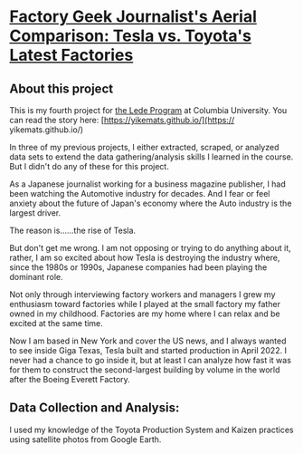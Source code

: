 # [Factory Geek Journalist's Aerial Comparison: Tesla vs. Toyota's Latest Factories](https://yikemats.github.io/)

## About this project
This is my fourth project for [the Lede Program](https://ledeprogram.com) at Columbia University. You can read the story here: [https://yikemats.github.io/](https:// yikemats.github.io/)

In three of my previous projects, I either extracted, scraped, or analyzed data sets to extend the data gathering/analysis skills I learned in the course. But I didn't do any of these for this project.

As a Japanese journalist working for a business magazine publisher, I had been watching the Automotive industry for decades. And I fear or feel anxiety about the future of Japan's economy where the Auto industry is the largest driver.

The reason is......the rise of Tesla.

But don't get me wrong. I am not opposing or trying to do anything about it, rather, I am so excited about how Tesla is destroying the industry where, since the 1980s or 1990s, Japanese companies had been playing the dominant role.

Not only through interviewing factory workers and managers I grew my enthusiasm toward factories while I played at the small factory my father owned in my childhood. Factories are my home where I can relax and be excited at the same time.

Now I am based in New York and cover the US news, and I always wanted to see inside Giga Texas, Tesla built and started production in April 2022. I never had a chance to go inside it, but at least I can analyze how fast it was for them to construct the second-largest building by volume in the world after the Boeing Everett Factory.

## Data Collection and Analysis:

I used my knowledge of the Toyota Production System and Kaizen practices using satellite photos from Google Earth.